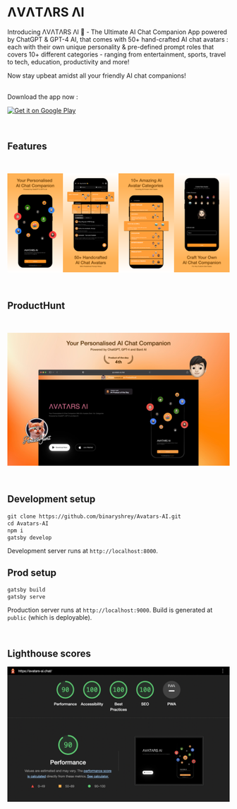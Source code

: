 # ΛVΛTΛRS ΛI

Introducing ΛVΛTΛRS ΛI 🚀 - The Ultimate AI Chat Companion App powered by ChatGPT & GPT-4 AI, that comes with 50+ hand-crafted AI chat avatars : each with their own unique personality & pre-defined prompt roles that covers 10+ different categories - ranging from entertainment, sports, travel to tech, education, productivity and more!

Now stay upbeat amidst all your friendly AI chat companions!

<br/>
Download the app now :

<a href='https://play.google.com/store/apps/details?id=chat.avatars.ai&pcampaignid=pcampaignidMKT-Other-global-all-co-prtnr-py-PartBadge-Mar2515-1'><img alt='Get it on Google Play' src='https://play.google.com/intl/en_us/badges/static/images/badges/en_badge_web_generic.png' width="400"/></a>

<br/>

## Features

<br/>

![App Features](https://raw.githubusercontent.com/binaryshrey/Avatars-AI/main/static/app-display.png)

<br/>
   
## ProductHunt

<br/>

![ProductHunt](https://raw.githubusercontent.com/binaryshrey/Avatars-AI/main/static/product_hunt.png)

<br/>

## Development setup

```
git clone https://github.com/binaryshrey/Avatars-AI.git
cd Avatars-AI
npm i
gatsby develop
```

Development server runs at `http://localhost:8000`.

## Prod setup

```
gatsby build
gatsby serve
```
Production server runs at `http://localhost:9000`.
Build is generated at `public` (which is deployable).

<br/>

## Lighthouse scores

![Lighthouse metrics](https://raw.githubusercontent.com/binaryshrey/Avatars-AI/main/static/web-lighthouse.png)
